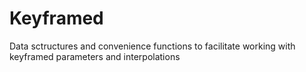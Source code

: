 # Keyframed

Data sctructures and convenience functions to facilitate working with keyframed parameters and interpolations
